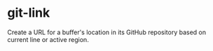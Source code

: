 git-link
========

Create a URL for a buffer's location in its GitHub repository based on current line or active region. 
